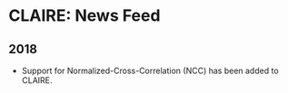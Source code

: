 # CLAIRE: News Feed

## 2018
* Support for Normalized-Cross-Correlation (NCC) has been added to CLAIRE.
